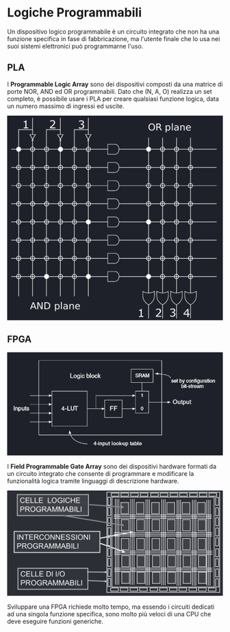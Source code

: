 # Logiche Programmabili
Un dispositivo logico programmabile è un circuito integrato che non ha una funzione specifica in fase di fabbricazione, ma l'utente finale che lo usa nei suoi sistemi elettronici può programmarne l'uso.
## PLA
I **Programmable Logic Array** sono dei dispositivi composti da una matrice di porte NOR, AND ed OR programmabili. Dato che (N, A, O) realizza un set completo, è possibile usare i PLA per creare qualsiasi funzione logica, data un numero massimo di ingressi ed uscite.

![alt text](../img/lezione_07.md/image.png)
## FPGA

![alt text](../img/lezione_07.md/image-1.png)

I **Field Programmable Gate Array** sono dei dispositivi hardware formati da un circuito integrato che consente di programmare e modificare la funzionalità logica tramite linguaggi di descrizione hardware.

![alt text](../img/lezione_07.md/image-2.png)

Sviluppare una FPGA richiede molto tempo, ma essendo i circuiti dedicati ad una singola funzione specifica, sono molto più veloci di una CPU che deve eseguire funzioni generiche.
